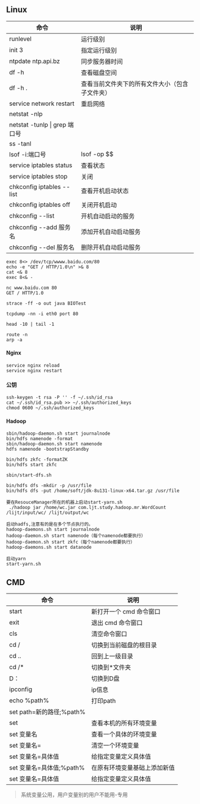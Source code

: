 ## Linux
| 命令 | 说明 |
|---|---|
| runlevel | 运行级别 |
| init 3 | 指定运行级别 |
| ntpdate ntp.api.bz | 同步服务器时间 |
| df -h | 查看磁盘空间 |
| df -h . | 查看当前文件夹下的所有文件大小（包含子文件夹） |
| service network restart | 重启网络 |
| netstat -nlp | |
| netstat -tunlp \| grep 端口号 | |
| ss -tanl | |
| lsof -i:端口号 | lsof -op $$ |
| service iptables status | 查看状态 |
| service iptables stop | 关闭 |
| chkconfig iptables --list | 查看开机启动状态 |
| chkconfig iptables off | 关闭开机启动 |
| chkconfig --list | 开机自动启动的服务 |
| chkconfig --add 服务名 | 添加开机自动启动服务 |
| chkconfig --del 服务名 | 删除开机自动启动服务 |

```azure
exec 8<> /dev/tcp/wwww.baidu.com/80
echo -e "GET / HTTP/1.0\n" >& 8
cat <& 8
exec 8<& -

nc www.baidu.com 80
GET / HTTP/1.0
    
strace -ff -o out java BIOTest

tcpdump -nn -i eth0 port 80

head -10 | tail -1

route -n
arp -a
```
#### Nginx
```
service nginx reload  
service nginx restart
```
#### 公钥
```
ssh-keygen -t rsa -P '' -f ~/.ssh/id_rsa  
cat ~/.ssh/id_rsa.pub >> ~/.ssh/authorized_keys  
chmod 0600 ~/.ssh/authorized_keys
```
#### Hadoop
```
sbin/hadoop-daemon.sh start journalnode
bin/hdfs namenode -format
sbin/hadoop-daemon.sh start namenode
hdfs namenode -bootstrapStandby

bin/hdfs zkfc -formatZK
bin/hdfs start zkfc

sbin/start-dfs.sh

bin/hdfs dfs -mkdir -p /usr/file
bin/hdfs dfs -put /home/soft/jdk-8u131-linux-x64.tar.gz /usr/file

要在ResouceManager所在的机器上启动start-yarn.sh
 ./hadoop jar /home/wc.jar com.ljt.study.hadoop.mr.WordCount /lijt/input/wc/ /lijt/output/wc

启动hadfs,注意有的是在多个节点执行的。
hadoop-daemons.sh start journalnode
hadoop-daemon.sh start namenode（每个namenode都要执行）
hadoop-daemon.sh start zkfc（每个namenode都要执行）
hadoop-daemons.sh start datanode

启动yarn  
start-yarn.sh
```
## CMD
| 命令 | 说明 |
|---|---|
| start | 新打开一个 cmd 命令窗口 |
| exit | 退出 cmd 命令窗口 |
| cls | 清空命令窗口 |
| cd / | 切换到当前磁盘的根目录 |
| cd .. | 回到上一级目录 |
| cd /* | 切换到*文件夹 |
| D：| 切换到D盘 |
| ipconfig| ip信息 |
| echo %path% | 打印path |
| set path=新的路径;%path%| |
| set | 查看本机的所有环境变量 |
| set 变量名 | 查看一个具体的环境变量 |
| set 变量名= | 清空一个环境变量 |
| set 变量名=具体值 | 给指定变量定义具体值 |
| set 变量名=具体值;%path% | 在原有环境变量基础上添加新值 |
| set 变量名=具体值 | 给指定变量定义具体值 |
> 系统变量公用，用户变量别的用户不能用-专用